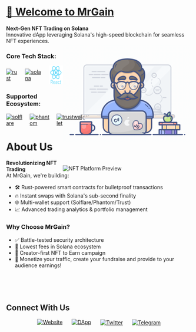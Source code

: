 <!-- Intro  -->
<h1 align="left">
  <a href="#-welcome-to-mrgain">🚀 Welcome to MrGain</a>
</h1>

**Next-Gen NFT Trading on Solana**  
Innovative dApp leveraging Solana's high-speed blockchain for seamless NFT experiences.
<img align="right" width="350" src="/assets/programmer.gif" alt="Coding gif" style="margin-top: 20px" />

<!-- Tech Stack  -->
<h3 align="left">Core Tech Stack:</h3>
<p align="left" style="display: flex; align-items: center; gap: 20px"> 
  <a href="https://www.rust-lang.org/" target="_blank">
    <img src="https://www.rust-lang.org/static/images/rust-logo-blk.svg" alt="rust" width="60" height="60" style="vertical-align: middle" />
  </a>
  <a href="https://solana.com/" target="_blank">
    <img src="https://cryptologos.cc/logos/solana-sol-logo.svg" alt="solana" width="50" height="50" style="vertical-align: middle" />
  </a>
  <a href="https://reactjs.org/" target="_blank">
    <img src="https://raw.githubusercontent.com/devicons/devicon/master/icons/react/react-original-wordmark.svg" alt="react" width="50" height="50" style="vertical-align: middle" />
  </a>
</p>

<!-- Ecosystem  -->
<h3 align="left">Supported Ecosystem:</h3>
<p align="left" style="display: flex; align-items: center; gap: 15px">
  <a href="https://solflare.com/" target="_blank">
    <img src="https://i.ibb.co/CRmdxZW/solflare.png" alt="solflare" width="50" height="50" style="vertical-align: middle" />
  </a>
  <a href="https://phantom.app/" target="_blank">
    <img src="https://i.ibb.co/KzqD0bc4/phantom.png" alt="phantom" width="50" height="50" style="vertical-align: middle" />
  </a>
  <a href="https://trustwallet.com/" target="_blank">
    <img src="https://trustwallet.com/assets/images/media/assets/TWT.png" alt="trustwallet" width="50" height="50" style="vertical-align: middle" />
  </a>
</p>

<!-- About Section -->
# About Us

<p>
 <img align="right" width="350" src="/assets/nft-animation.gif" alt="NFT Platform Preview" style="margin-top: 15px" />

**Revolutionizing NFT Trading**  
At MrGain, we're building:
- 🛠️ Rust-powered smart contracts for bulletproof transactions
- 🔥 Instant swaps with Solana's sub-second finality
- 🌐 Multi-wallet support (Solflare/Phantom/Trust)
- 📈 Advanced trading analytics & portfolio management

### Why Choose MrGain?
- ✅ Battle-tested security architecture
- 💸 Lowest fees in Solana ecosystem
- 🎨 Creator-first NFT to Earn campaign
- 🤖 Monetize your traffic, create your fundraise and provide to your audience earnings!

</p>

<br/><br/><br/>

## Connect With Us

<p align="center" style="display: flex; justify-content: center; align-items: center; gap: 25px">
 <a href="https://mrgain.io" target="_blank">
  <img src="https://i.ibb.co/rK0p0mf9/internet.png" alt="Website" width="60" height="60" style="object-fit: contain" />
 </a>
 <a href="https://app.mrgain.io" target="_blank">
  <img src="https://i.ibb.co/rK0p0mf9/internet.png" alt="DApp" width="60" height="60" style="object-fit: contain" />
 </a>
 <a href="https://twitter.com/MrGainSol" target="_blank">
  <img src="https://i.ibb.co/Q3pKmNL2/twitter.png" alt="Twitter" width="60" height="60" style="vertical-align: middle" />
 </a>
 <a href="https://t.me/mrgainofficial" target="_blank">
  <img src="https://i.ibb.co/GvC4CX7Q/telegram.png" alt="Telegram" width="60" height="60" style="vertical-align: middle" />
 </a>
</p>
